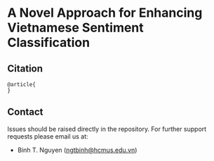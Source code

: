 # A Novel Approach for Enhancing Vietnamese Sentiment Classification

## **Citation**
```
@article{
}
```

## **Contact**
Issues should be raised directly in the repository. For further support requests please email us at:
- Binh T. Nguyen (ngtbinh@hcmus.edu.vn)